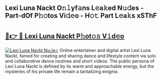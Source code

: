 ## Lexi Luna Nackt O𝚗𝚕yf𝚊ns L𝚎a𝚔ed N𝚞𝚍es - Part-dOf P𝚑𝚘tos Vi𝚍𝚎o - H𝚘𝚝 Part L𝚎a𝚔s xSThF

# <h2><a href="http://kf49ui.oniu.top/?m=Lexi+Luna+Nackt">🔗👉 🔴 Lexi Luna Nackt P𝚑ot𝚘𝚜 V𝚒d𝚎o</a></h2>

[![Lexi Luna Nackt Nu𝚍e𝚜](https://i.imgur.com/0qMVB7G.gif)](http://kf49ui.oniu.top/?m=Lexi+Luna+Nackt)
Online entertainer and digital artist Lexi Luna Nackt, famed for creating and sharing dance and lifestyle content via solo and collaborative dance routines and short videos. The public persona of Lexi Luna Nackt is defined by its warm and approachable energy, but the mysteries of his private life remain a tantalizing enigma.  
